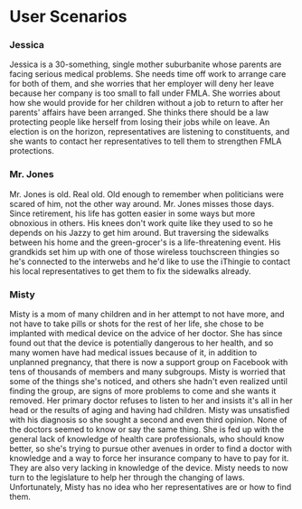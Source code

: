 # User Scenarios

### Jessica

Jessica is a 30-something, single mother suburbanite whose parents are facing serious medical problems. She needs time off work to arrange care for both of them, and she worries that her employer will deny her leave because her company is too small to fall under FMLA. She worries about how she would provide for her children without a job to return to after her parents' affairs have been arranged. She thinks there should be a law protecting people like herself from losing their jobs while on leave. An election is on the horizon, representatives are listening to constituents, and she wants to contact her representatives to tell them to strengthen FMLA protections.


### Mr. Jones

Mr. Jones is old. Real old. Old enough to remember when politicians were scared of him, not the other way around. Mr. Jones misses those days. Since retirement, his life has gotten easier in some ways but more obnoxious in others. His knees don't work quite like they used to so he depends on his Jazzy to get him around. But traversing the sidewalks between his home and the green-grocer's is a life-threatening event. His grandkids set him up with one of those wireless touchscreen thingies so he's connected to the interwebs and he'd like to use the iThingie to contact his local representatives to get them to fix the sidewalks already.


### Misty

Misty is a mom of many children and in her attempt to not have more, and not have to take pills or shots for the rest of her life, she chose to be implanted with medical device on the advice of her doctor. She has since found out that the device is potentially dangerous to her health, and so many women have had medical issues because of it,  in addition to unplanned pregnancy, that there is now a support group on Facebook with tens of thousands of members and many subgroups. Misty is worried that some of the things she's noticed, and others she hadn't even realized until finding the group, are signs of more problems to come and she wants it removed. Her primary doctor refuses to listen to her and insists it's all in her head or the results of aging and having had children. Misty was unsatisfied with his diagnosis so she sought a second and even third opinion. None of the doctors seemed to know or say the same thing. She is fed up with the general lack of knowledge of health care professionals, who should know better, so she's trying to pursue other avenues in order to find a doctor with knowledge and a way to force her insurance company to have to pay for it. They are also very lacking in knowledge of the device. Misty needs to now turn to the legislature to help her through the changing of laws. Unfortunately, Misty has no idea who her representatives are or how to find them.
